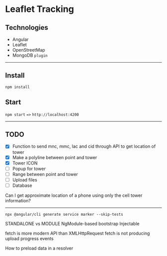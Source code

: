 # Leaflet Tracking
## Technologies
- Angular
- Leaflet
- OpenStreetMap
- MongoDB `plugin`

---

## Install
`npm install` <br>

## Start
`npm start`   `=>` `http://localhost:4200` <br>
-- -

## TODO
- [x] Function to send mnc, mmc, lac and cid through API to get location of tower
- [x] Make a polyline between point and tower
- [x] Tower ICON
- [ ] Popup for tower
- [ ] Range between point and tower
- [ ] Upload files
- [ ] Database

Can I get approximate location of a phone using only the cell tower information?

---

```angular2html
npx @angular/cli generate service marker --skip-tests
```

STANDALONE vs MODULE 
NgModule-based bootstrap
Injectable

fetch is more modern API than XMLHttpRequest
fetch is not producing upload progress events


How to preload data in a resolver
